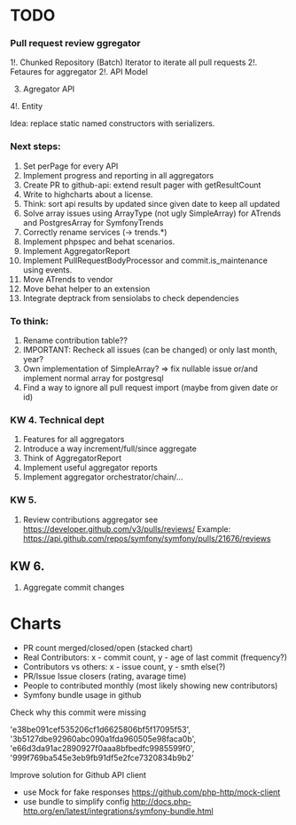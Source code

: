 TODO
==============

### Pull request review ggregator
1!. Chunked Repository (Batch) Iterator to iterate all pull requests
2!. Fetaures for aggregator
2!. API Model

3. Agregator API

4!. Entity

Idea: replace static named constructors with serializers.


### Next steps:
1. Set perPage for every API
1. Implement progress and reporting in all aggregators
1. Create PR to github-api: extend result pager with getResultCount
1. Write to highcharts about a license.
1. Think: sort api results by updated since given date to keep all updated
1. Solve array issues using ArrayType (not ugly SimpleArray) for ATrends and PostgresArray for SymfonyTrends
1. Correctly rename services (-> trends.*)
1. Implement phpspec and behat scenarios.
1. Implement AggregatorReport
1. Implement PullRequestBodyProcessor and commit.is_maintenance using events.
1. Move ATrends to vendor
1. Move behat helper to an extension
1. Integrate deptrack from sensiolabs to check dependencies

### To think:

1. Rename contribution table??
1. IMPORTANT: Recheck all issues (can be changed) or only last month, year?
1. Own implementation of SimpleArray? => fix nullable issue or/and implement normal array for postgresql 
1. Find a way to ignore all pull request import (maybe from given date or id)

### KW 4. Technical dept
1. Features for all aggregators
1. Introduce a way increment/full/since aggregate
1. Think of AggregatorReport
1. Implement useful aggregator reports
1. Implement aggregator orchestrator/chain/...



### KW 5.
1. Review contributions aggregator see https://developer.github.com/v3/pulls/reviews/
   Example: https://api.github.com/repos/symfony/symfony/pulls/21676/reviews

## KW 6.
1. Aggregate commit changes


# Charts
- PR count merged/closed/open (stacked chart)
- Real Contributors: x - commit count, y - age of last commit (frequency?)
- Contributors vs others: x - issue count, y - smth else(?)
- PR/Issue Issue closers (rating, avarage time) 
- People to contributed monthly (most likely showing new contributors)
- Symfony bundle usage in github


Check why this commit were missing

'e38be091cef535206cf1d6625806bf5f17095f53',
'3b5127dbe92960abc090a1fda960505e98faca0b',
'e66d3da91ac2890927f0aaa8bfbedfc9985599f0',
'999f769ba545e3eb9fb91df5e2fce7320834b9b2'


Improve solution for Github API client

* use Mock for fake responses https://github.com/php-http/mock-client
* use bundle to simplify config http://docs.php-http.org/en/latest/integrations/symfony-bundle.html
